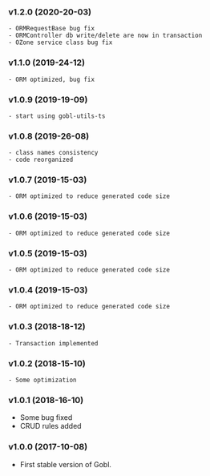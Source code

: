 ### v1.2.0 (2020-20-03)

    - ORMRequestBase bug fix
    - ORMController db write/delete are now in transaction
    - OZone service class bug fix

### v1.1.0 (2019-24-12)

    - ORM optimized, bug fix

### v1.0.9 (2019-19-09)

    - start using gobl-utils-ts

### v1.0.8 (2019-26-08)

    - class names consistency
    - code reorganized

### v1.0.7 (2019-15-03)

    - ORM optimized to reduce generated code size

### v1.0.6 (2019-15-03)

    - ORM optimized to reduce generated code size

### v1.0.5 (2019-15-03)

    - ORM optimized to reduce generated code size

### v1.0.4 (2019-15-03)

    - ORM optimized to reduce generated code size

### v1.0.3 (2018-18-12)

    - Transaction implemented

### v1.0.2 (2018-15-10)

    - Some optimization

### v1.0.1 (2018-16-10)

-   Some bug fixed
-   CRUD rules added

### v1.0.0 (2017-10-08)

-   First stable version of Gobl.
